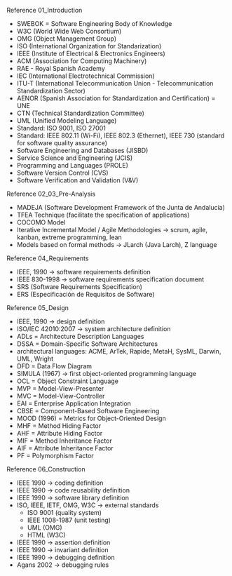 Reference 01_Introduction
- SWEBOK = Software Engineering Body of Knowledge
- W3C (World Wide Web Consortium)
- OMG (Object Management Group)
- ISO (International Organization for Standarization)
- IEEE (Institute of Electrical & Electronics Engineers)
- ACM (Association for Computing Machinery)
- RAE - Royal Spanish Academy
- IEC (International Electrotechnical Commission)
- ITU-T (International Telecommunication Union - Telecommunication Standardization Sector)
- AENOR (Spanish Association for Standardization and Certification) = UNE
- CTN (Technical Standardization Committee)
- UML (Unified Modeling Language)
- Standard: ISO 9001, ISO 27001
- Standard: IEEE 802.11 (Wi-Fi), IEEE 802.3 (Ethernet), IEEE 730 (standard for software quality assurance)
- Software Engineering and Databases (JISBD)
- Service Science and Engineering (JCIS)
- Programming and Languages (PROLE)
- Software Version Control (CVS)
- Software Verification and Validation (V&V)

Reference 02_03_Pre-Analysis
- MADEJA (Software Development Framework of the Junta de Andalucía)
- TFEA Technique (facilitate the specification of applications)
- COCOMO Model
- Iterative Incremental Model / Agile Methodologies -> scrum, agile, kanban, extreme programming, lean
- Models based on formal methods -> JLarch (Java Larch), Z language

Reference 04_Requirements
- IEEE, 1990 -> software requirements definition
- IEEE 830-1998 -> software requirements specification document
- SRS (Software Requirements Specification)
- ERS (Especificación de Requisitos de Software)

Reference 05_Design
- IEEE, 1990 -> design definition
- ISO/IEC 42010:2007 -> system architecture definition
- ADLs = Architecture Description Languages
- DSSA = Domain-Specific Software Architectures
- architectural languages: ACME, ArTek, Rapide, MetaH, SysML, Darwin, UML, Wright
- DFD = Data Flow Diagram
- SIMULA (1967) -> first object-oriented programming language
- OCL = Object Constraint Language
- MVP = Model-View-Presenter
- MVC = Model-View-Controller
- EAI = Enterprise Application Integration
- CBSE = Component-Based Software Engineering
- MOOD (1996) = Metrics for Object-Oriented Design
- MHF = Method Hiding Factor
- AHF = Attribute Hiding Factor
- MIF = Method Inheritance Factor
- AIF = Attribute Inheritance Factor
- PF = Polymorphism Factor

Reference 06_Construction
- IEEE 1990 -> coding definition
- IEEE 1990 -> code reusability definition
- IEEE 1990 -> software library definition
- ISO, IEEE, IETF, OMG, W3C -> external standards
    - ISO 9001 (quality system)
    - IEEE 1008-1987 (unit testing)
    - UML (OMG)
    - HTML (W3C)
- IEEE 1990 -> assertion definition
- IEEE 1990 -> invariant definition
- IEEE 1990 -> debugging definition
- Agans 2002 -> debugging rules